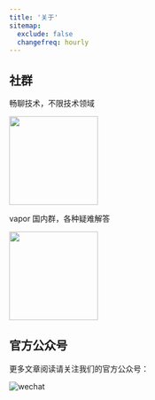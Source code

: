 ```yaml
---
title: '关于'
sitemap:
  exclude: false
  changefreq: hourly
---
```


## 社群

畅聊技术，不限技术领域

<img src="./swiftoldbird.jpeg" width="160" height="160">

vapor 国内群，各种疑难解答

<img src="./vapor-zh.jpeg" width="160" height="160">

## 官方公众号

更多文章阅读请关注我们的官方公众号：

![wechat](/wechat.png)
